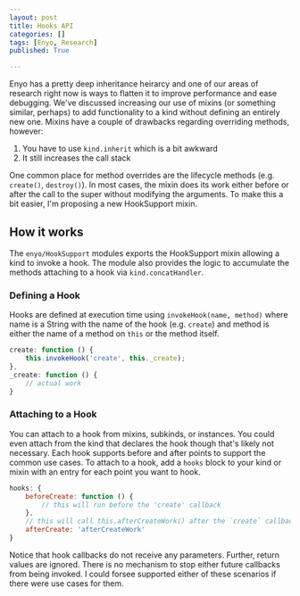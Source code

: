 ```yaml
---
layout: post
title: Hooks API
categories: []
tags: [Enyo, Research]
published: True

---
```


Enyo has a pretty deep inheritance heirarcy and one of our areas of research right now is ways to
flatten it to improve performance and ease debugging. We've discussed increasing our use of mixins
(or something similar, perhaps) to add functionality to a kind without defining an entirely new one.
Mixins have a couple of drawbacks regarding overriding methods, however:

1. You have to use `kind.inherit` which is a bit awkward
2. It still increases the call stack

One common place for method overrides are the lifecycle methods (e.g. `create()`, `destroy()`). In
most cases, the mixin does its work either before or after the call to the super without modifying
the arguments. To make this a bit easier, I'm proposing a new HookSupport mixin.

## How it works

The `enyo/HookSupport` modules exports the HookSupport mixin allowing a kind to invoke a hook.
The module also provides the logic to accumulate the methods attaching to a hook via
`kind.concatHandler`. 

### Defining a Hook

Hooks are defined at execution time using `invokeHook(name, method)` where name is a String with
the name of the hook (e.g. `create`) and method is either the name of a method on `this` or the
method itself.

```javascript
create: function () {
	this.invokeHook('create', this._create);
},
_create: function () {
	// actual work
}
```

### Attaching to a Hook

You can attach to a hook from mixins, subkinds, or instances. You could even attach from the kind
that declares the hook though that's likely not necessary. Each hook supports before and after
points to support the common use cases. To attach to a hook, add a `hooks` block to your kind or
mixin with an entry for each point you want to hook.

```javascript
hooks: {
	beforeCreate: function () {
		// this will run before the 'create' callback
	},
	// this will call this.afterCreateWork() after the `create` callback
	afterCreate: 'afterCreateWork'
}
```

Notice that hook callbacks do not receive any parameters. Further, return values are ignored. There
is no mechanism to stop either future callbacks from being invoked. I could forsee supported either
of these scenarios if there were use cases for them.